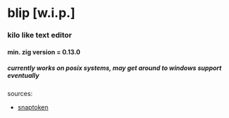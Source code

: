 # blip [w.i.p.]

### kilo like text editor
#### min. zig version = 0.13.0

##### currently works on posix systems, may get around to windows support eventually

sources:
- [snaptoken](https://viewsourcecode.org/snaptoken/kilo/02.enteringRawMode.html)
